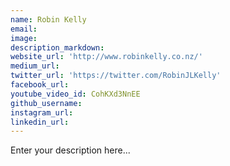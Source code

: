 ```yaml
---
name: Robin Kelly
email:
image:
description_markdown:
website_url: 'http://www.robinkelly.co.nz/'
medium_url:
twitter_url: 'https://twitter.com/RobinJLKelly'
facebook_url:
youtube_video_id: CohKXd3NnEE
github_username:
instagram_url:
linkedin_url:
---
```


Enter your description here...
